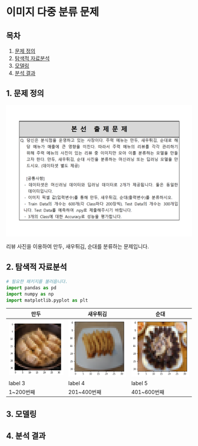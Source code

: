 # 이미지 다중 분류 문제

## 목차
1. [문제 정의](#1-문제-정의)
2. [탐색적 자료분석](#2-탐색적-자료분석)
3. [모델링](#3-모델링)
4. [분석 결과](#4-분석-결과)

## 1. 문제 정의

![problem](img/1_camp_exam.png)

리뷰 사진을 이용하여 만두, 새우튀김, 순대를 분류하는 문제입니다.  

## 2. 탐색적 자료분석

```python
# 필요한 패키지를 불러옵니다.
import pandas as pd
import numpy as np
import matplotlib.pyplot as plt
```



| 만두 | 새우튀김 | 순대 |
| --- | --- | --- |
| ![Mandoo](img/Mandoo.png) | ![Shrimp](img/Shrimp.png) | ![Sundae](img/Sundae.png) |
| label 3 | label 4 | label 5 |
| 1~200번째 | 201~400번째 | 401~600번째 |

## 3. 모델링
## 4. 분석 결과
